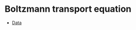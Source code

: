 # Boltzmann transport equation

- [Data](https://yaleedu-my.sharepoint.com/:f:/g/personal/lu_lu_yale_edu/EjK6t_exyc5CkdvzX2HEK6oBQ5OCmazXHnL46AtBKoqf-g?e=NDLAF0)
